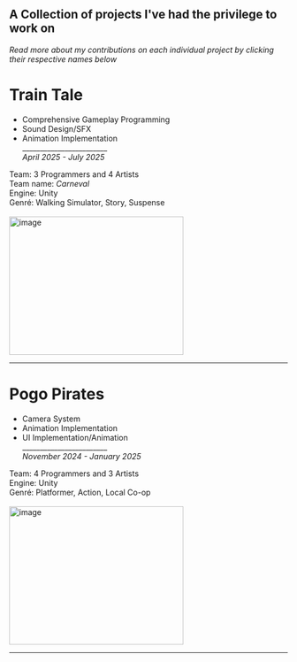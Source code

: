 ## A Collection of projects I've had the privilege to work on
*Read more about my contributions on each individual project by clicking their respective names below*

# Train Tale
 - Comprehensive Gameplay Programming
 - Sound Design/SFX
 - Animation Implementation\
________________________\
*April 2025 - July 2025*

Team: 3 Programmers and 4 Artists\
Team name: *Carneval*\
Engine: Unity\
Genré: Walking Simulator, Story, Suspense\
\
<img width="315" height="250" alt="image" src="https://github.com/user-attachments/assets/6da9ffc9-b982-4ffa-be03-1cc46e4982a5" />
___________________________________________

# Pogo Pirates
- Camera System
- Animation Implementation
- UI Implementation/Animation\
________________________\
*November 2024 - January 2025*

Team: 4 Programmers and 3 Artists\
Engine: Unity\
Genré: Platformer, Action, Local Co-op\
\
<img width="315" height="250" alt="image" src="https://github.com/user-attachments/assets/57fd2998-7ce7-4496-b774-4940a2e5e7a1" />
________________________________________

